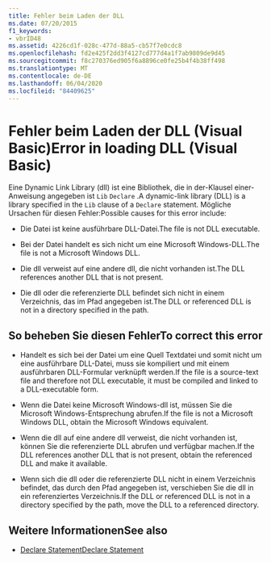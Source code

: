 ```yaml
---
title: Fehler beim Laden der DLL
ms.date: 07/20/2015
f1_keywords:
- vbrID48
ms.assetid: 4226cd1f-028c-477d-88a5-cb57f7e0cdc8
ms.openlocfilehash: fd2e425f2dd3f4127cd777d4a1f7ab9809de9d45
ms.sourcegitcommit: f8c270376ed905f6a8896ce0fe25b4f4b38ff498
ms.translationtype: MT
ms.contentlocale: de-DE
ms.lasthandoff: 06/04/2020
ms.locfileid: "84409625"
---
```

# <a name="error-in-loading-dll-visual-basic"></a><span data-ttu-id="9501a-102">Fehler beim Laden der DLL (Visual Basic)</span><span class="sxs-lookup"><span data-stu-id="9501a-102">Error in loading DLL (Visual Basic)</span></span>
<span data-ttu-id="9501a-103">Eine Dynamic Link Library (dll) ist eine Bibliothek, die in der-Klausel einer-Anweisung angegeben ist `Lib` `Declare` .</span><span class="sxs-lookup"><span data-stu-id="9501a-103">A dynamic-link library (DLL) is a library specified in the `Lib` clause of a `Declare` statement.</span></span> <span data-ttu-id="9501a-104">Mögliche Ursachen für diesen Fehler:</span><span class="sxs-lookup"><span data-stu-id="9501a-104">Possible causes for this error include:</span></span>  
  
- <span data-ttu-id="9501a-105">Die Datei ist keine ausführbare DLL-Datei.</span><span class="sxs-lookup"><span data-stu-id="9501a-105">The file is not DLL executable.</span></span>  
  
- <span data-ttu-id="9501a-106">Bei der Datei handelt es sich nicht um eine Microsoft Windows-DLL.</span><span class="sxs-lookup"><span data-stu-id="9501a-106">The file is not a Microsoft Windows DLL.</span></span>  
  
- <span data-ttu-id="9501a-107">Die dll verweist auf eine andere dll, die nicht vorhanden ist.</span><span class="sxs-lookup"><span data-stu-id="9501a-107">The DLL references another DLL that is not present.</span></span>  
  
- <span data-ttu-id="9501a-108">Die dll oder die referenzierte DLL befindet sich nicht in einem Verzeichnis, das im Pfad angegeben ist.</span><span class="sxs-lookup"><span data-stu-id="9501a-108">The DLL or referenced DLL is not in a directory specified in the path.</span></span>  
  
## <a name="to-correct-this-error"></a><span data-ttu-id="9501a-109">So beheben Sie diesen Fehler</span><span class="sxs-lookup"><span data-stu-id="9501a-109">To correct this error</span></span>  
  
- <span data-ttu-id="9501a-110">Handelt es sich bei der Datei um eine Quell Textdatei und somit nicht um eine ausführbare DLL-Datei, muss sie kompiliert und mit einem ausführbaren DLL-Formular verknüpft werden.</span><span class="sxs-lookup"><span data-stu-id="9501a-110">If the file is a source-text file and therefore not DLL executable, it must be compiled and linked to a DLL-executable form.</span></span>  
  
- <span data-ttu-id="9501a-111">Wenn die Datei keine Microsoft Windows-dll ist, müssen Sie die Microsoft Windows-Entsprechung abrufen.</span><span class="sxs-lookup"><span data-stu-id="9501a-111">If the file is not a Microsoft Windows DLL, obtain the Microsoft Windows equivalent.</span></span>  
  
- <span data-ttu-id="9501a-112">Wenn die dll auf eine andere dll verweist, die nicht vorhanden ist, können Sie die referenzierte DLL abrufen und verfügbar machen.</span><span class="sxs-lookup"><span data-stu-id="9501a-112">If the DLL references another DLL that is not present, obtain the referenced DLL and make it available.</span></span>  
  
- <span data-ttu-id="9501a-113">Wenn sich die dll oder die referenzierte DLL nicht in einem Verzeichnis befindet, das durch den Pfad angegeben ist, verschieben Sie die dll in ein referenziertes Verzeichnis.</span><span class="sxs-lookup"><span data-stu-id="9501a-113">If the DLL or referenced DLL is not in a directory specified by the path, move the DLL to a referenced directory.</span></span>  
  
## <a name="see-also"></a><span data-ttu-id="9501a-114">Weitere Informationen</span><span class="sxs-lookup"><span data-stu-id="9501a-114">See also</span></span>

- [<span data-ttu-id="9501a-115">Declare Statement</span><span class="sxs-lookup"><span data-stu-id="9501a-115">Declare Statement</span></span>](../statements/declare-statement.md)
